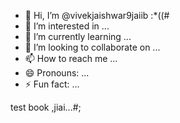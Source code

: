 - 👋 Hi, I’m @vivekjaishwar9jaiib :*((#
- 👀 I’m interested in ...
- 🌱 I’m currently learning ...
- 💞️ I’m looking to collaborate on ...
- 📫 How to reach me ...
- 😄 Pronouns: ...
- ⚡ Fun fact: ...

<!---
vivekjaishwar9/vivekjaishwar9 is a ✨ special ✨ repository because its `README.md` (this file) appears on your GitHub profile.
You can click the Preview link to take a look at your changes.
---> test book ,jiai...#;
